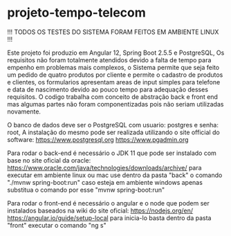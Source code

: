 # projeto-tempo-telecom

!!! TODOS OS TESTES DO SISTEMA FORAM FEITOS EM AMBIENTE LINUX !!!

Este projeto foi produzio em Angular 12, Spring Boot 2.5.5 e PostgreSQL, Os requisitos não foram totalmente atendidos devido a falta de tempo para empenho em problemas mais complexos, o Sistema permite que seja feito um pedido de quatro produtos por cliente e permite o cadastro de produtos e clientes, os formularios apresentam areas de input simples para telefone e data de nascimento devido ao pouco tempo para adequação desses requisitos. O codigo trabalha com conceito de abstração back e front end mas algumas partes não foram componentizadas pois não seriam utilizadas novamente.

O banco de dados deve ser o PostgreSQL com usuario: postgres e senha: root, A instalação do mesmo pode ser realizada utilizando o site official do software:
https://www.postgresql.org
https://www.pgadmin.org

Para rodar o back-end é necessário o JDK 11 que pode ser instalado com base no site oficial da oracle:
https://www.oracle.com/java/technologies/downloads/archive/
para executar em ambiente linux ou mac use dentro da pasta "back" o comando "./mvnw spring-boot:run"
caso esteja em ambiente windows apenas substitua o comando por esse "mvnw spring-boot:run"

Para rodar o front-end é necessário o angular e o node que podem ser instalados baseados na wiki do site oficial:
https://nodejs.org/en/
https://angular.io/guide/setup-local
para inicia-lo basta dentro da pasta "front" executar o comando "ng s"
